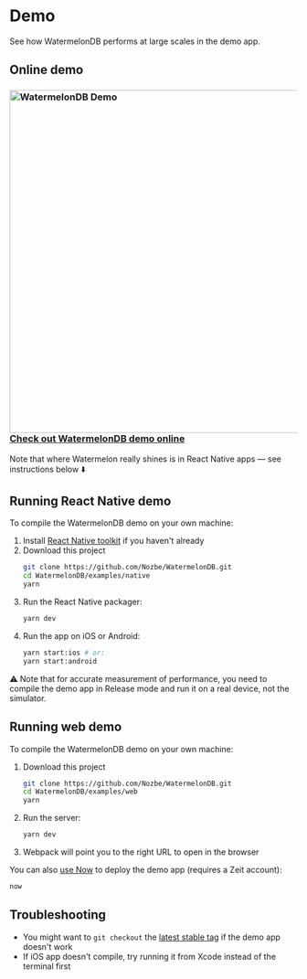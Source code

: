 # Demo

See how WatermelonDB performs at large scales in the demo app.

## Online demo

<h3>
<a href="https://watermelondb.now.sh">
    <img src="https://github.com/Nozbe/WatermelonDB/raw/master/assets/watermelon-demo-medium.png" alt="WatermelonDB Demo" width="600" /><br>
    Check out WatermelonDB demo online
</a>
</h3>

Note that where Watermelon really shines is in React Native apps — see instructions below ⬇️

## Running React Native demo

To compile the WatermelonDB demo on your own machine:

1. Install [React Native toolkit](https://facebook.github.io/react-native/docs/getting-started.html) if you haven't already
2. Download this project
    ```bash
    git clone https://github.com/Nozbe/WatermelonDB.git
    cd WatermelonDB/examples/native
    yarn
    ```
3. Run the React Native packager:
    ```bash
    yarn dev
    ```
4. Run the app on iOS or Android:
    ```bash
    yarn start:ios # or:
    yarn start:android
    ```

⚠️ Note that for accurate measurement of performance, you need to compile the demo app in Release mode and run it on a real device, not the simulator.

## Running web demo

To compile the WatermelonDB demo on your own machine:

1. Download this project
    ```bash
    git clone https://github.com/Nozbe/WatermelonDB.git
    cd WatermelonDB/examples/web
    yarn
    ```
2. Run the server:
    ```bash
    yarn dev
    ```
3. Webpack will point you to the right URL to open in the browser

You can also [use Now](https://zeit.co/now) to deploy the demo app (requires a Zeit account):

```bash
now
```

## Troubleshooting

- You might want to `git checkout` the [latest stable tag](https://github.com/Nozbe/WatermelonDB/releases) if the demo app doesn't work
- If iOS app doesn't compile, try running it from Xcode instead of the terminal first
